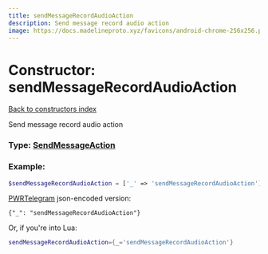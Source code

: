 ```yaml
---
title: sendMessageRecordAudioAction
description: Send message record audio action
image: https://docs.madelineproto.xyz/favicons/android-chrome-256x256.png
---
```

# Constructor: sendMessageRecordAudioAction  
[Back to constructors index](index.md)



Send message record audio action




### Type: [SendMessageAction](../types/SendMessageAction.md)


### Example:

```php
$sendMessageRecordAudioAction = ['_' => 'sendMessageRecordAudioAction'];
```  

[PWRTelegram](https://pwrtelegram.xyz) json-encoded version:

```
{"_": "sendMessageRecordAudioAction"}
```


Or, if you're into Lua:

```lua
sendMessageRecordAudioAction={_='sendMessageRecordAudioAction'}

```


